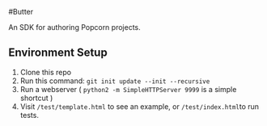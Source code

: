#Butter

An SDK for authoring Popcorn projects.

## Environment Setup

1. Clone this repo
2. Run this command: `git init update --init --recursive`
3. Run a webserver ( `python2 -m SimpleHTTPServer 9999` is a simple shortcut )
4. Visit `/test/template.html` to see an example, or `/test/index.html`to run tests.
